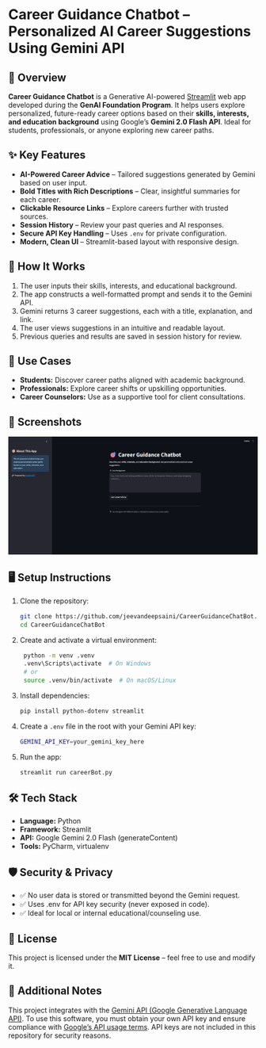 #  Career Guidance Chatbot – Personalized AI Career Suggestions Using Gemini API

## 🚀 Overview

**Career Guidance Chatbot** is a Generative AI-powered [Streamlit](https://streamlit.io/) web app developed during the **GenAI Foundation Program**. It helps users explore personalized, future-ready career options based on their **skills, interests, and education background** using Google’s **Gemini 2.0 Flash API**. Ideal for students, professionals, or anyone exploring new career paths.

## ✨ Key Features

- **AI-Powered Career Advice** – Tailored suggestions generated by Gemini based on user input.
- **Bold Titles with Rich Descriptions** – Clear, insightful summaries for each career.
- **Clickable Resource Links** – Explore careers further with trusted sources.
- **Session History** – Review your past queries and AI responses.
- **Secure API Key Handling** – Uses `.env` for private configuration.
- **Modern, Clean UI** – Streamlit-based layout with responsive design.

## 📌 How It Works

1. The user inputs their skills, interests, and educational background.
2. The app constructs a well-formatted prompt and sends it to the Gemini API.
3. Gemini returns 3 career suggestions, each with a title, explanation, and link.
4. The user views suggestions in an intuitive and readable layout.
5. Previous queries and results are saved in session history for review.

## 📌 Use Cases

- **Students:** Discover career paths aligned with academic background.
- **Professionals:** Explore career shifts or upskilling opportunities.
- **Career Counselors:** Use as a supportive tool for client consultations.

## 📸 Screenshots

![App Screenshot](Screenshot.png)

## 🖥️ Setup Instructions

1. Clone the repository:
   ```sh
   git clone https://github.com/jeevandeepsaini/CareerGuidanceChatBot.git
   cd CareerGuidanceChatBot
   ```
2. Create and activate a virtual environment:
   ```sh
    python -m venv .venv
    .venv\Scripts\activate  # On Windows
    # or
    source .venv/bin/activate  # On macOS/Linux
   ```
3. Install dependencies:
    ```sh
    pip install python-dotenv streamlit
    ```
4. Create a `.env` file in the root with your Gemini API key:
    ```sh
    GEMINI_API_KEY=your_gemini_key_here
    ```
5. Run the app:
   ```sh
   streamlit run careerBot.py
   ```
   
## 🛠️ Tech Stack

- **Language:** Python
- **Framework:** Streamlit
- **API:** Google Gemini 2.0 Flash (generateContent)
- **Tools:** PyCharm, virtualenv

## 🛡️ Security & Privacy

- ✅ No user data is stored or transmitted beyond the Gemini request.
- ✅ Uses .env for API key security (never exposed in code).
- ✅ Ideal for local or internal educational/counseling use.

## 📝 License

This project is licensed under the **MIT License** – feel free to use and modify it.

## 🔎 Additional Notes

This project integrates with the [Gemini API (Google Generative Language API)](https://ai.google.com/). To use this software, you must obtain your own API key and ensure compliance with [Google’s API usage terms](https://ai.google.dev/gemini-api/terms). API keys are not included in this repository for security reasons.
